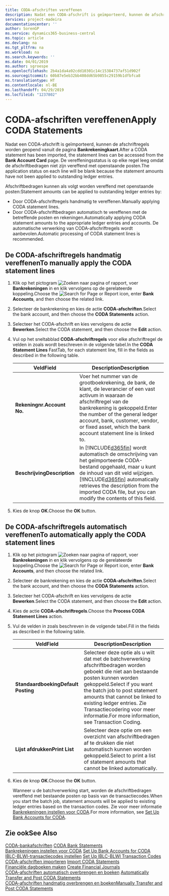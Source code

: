 ```yaml
---
title: CODA-afschriften vereffenen
description: Nadat een CODA-afschrift is geïmporteerd, kunnen de afschriftregels worden geopend vanuit de pagina Bankrekeningkaart. De vereffeningsstatus is op elke regel leeg omdat de afschriftbedragen niet zijn vereffend met openstaande posten.
services: project-madeira
documentationcenter: ''
author: SorenGP
ms.service: dynamics365-business-central
ms.topic: article
ms.devlang: na
ms.tgt_pltfrm: na
ms.workload: na
ms.search.keywords: ''
ms.date: 04/01/2019
ms.author: sgroespe
ms.openlocfilehash: 2b4a1da4a92cdd10301c14c15384737af51d902f
ms.sourcegitcommit: 60b87e5eb32bb408dd65b9855c29159b1dfbfca8
ms.translationtype: HT
ms.contentlocale: nl-BE
ms.lasthandoff: 04/29/2019
ms.locfileid: "1237802"
---
```

# <a name="apply-coda-statements"></a><span data-ttu-id="2f711-104">CODA-afschriften vereffenen</span><span class="sxs-lookup"><span data-stu-id="2f711-104">Apply CODA Statements</span></span>
<span data-ttu-id="2f711-105">Nadat een CODA-afschrift is geïmporteerd, kunnen de afschriftregels worden geopend vanuit de pagina **Bankrekeningkaart**.</span><span class="sxs-lookup"><span data-stu-id="2f711-105">After a CODA statement has been imported, the statement lines can be accessed from the **Bank Account Card** page.</span></span> <span data-ttu-id="2f711-106">De vereffeningsstatus is op elke regel leeg omdat de afschriftbedragen niet zijn vereffend met openstaande posten.</span><span class="sxs-lookup"><span data-stu-id="2f711-106">The application status on each line will be blank because the statement amounts have not been applied to outstanding ledger entries.</span></span>  

<span data-ttu-id="2f711-107">Afschriftbedragen kunnen als volgt worden vereffend met openstaande posten:</span><span class="sxs-lookup"><span data-stu-id="2f711-107">Statement amounts can be applied to outstanding ledger entries by:</span></span>  

-   <span data-ttu-id="2f711-108">Door CODA-afschriftregels handmatig te vereffenen.</span><span class="sxs-lookup"><span data-stu-id="2f711-108">Manually applying CODA statement lines.</span></span>  
-   <span data-ttu-id="2f711-109">Door CODA-afschriftbedragen automatisch te vereffenen met de betreffende posten en rekeningen.</span><span class="sxs-lookup"><span data-stu-id="2f711-109">Automatically applying CODA statement amounts to the appropriate ledger entries and accounts.</span></span> <span data-ttu-id="2f711-110">De automatische verwerking van CODA-afschriftregels wordt aanbevolen.</span><span class="sxs-lookup"><span data-stu-id="2f711-110">Automatic processing of CODA statement lines is recommended.</span></span>  

## <a name="to-manually-apply-the-coda-statement-lines"></a><span data-ttu-id="2f711-111">De CODA-afschriftregels handmatig vereffenen</span><span class="sxs-lookup"><span data-stu-id="2f711-111">To manually apply the CODA statement lines</span></span>  

1.  <span data-ttu-id="2f711-112">Klik op het pictogram ![Zoeken naar pagina of rapport](../../media/ui-search/search_small.png "pictogram Zoeken naar pagina of rapport"), voer **Bankrekeningen** in en klik vervolgens op de gerelateerde koppeling.</span><span class="sxs-lookup"><span data-stu-id="2f711-112">Choose the ![Search for Page or Report](../../media/ui-search/search_small.png "Search for Page or Report icon") icon, enter **Bank Accounts**, and then choose the related link.</span></span>  
2.  <span data-ttu-id="2f711-113">Selecteer de bankrekening en kies de actie **CODA-afschriften**.</span><span class="sxs-lookup"><span data-stu-id="2f711-113">Select the bank account, and then choose the **CODA Statements** action.</span></span>  
3.  <span data-ttu-id="2f711-114">Selecteer het CODA-afschrift en kies vervolgens de actie **Bewerken**.</span><span class="sxs-lookup"><span data-stu-id="2f711-114">Select the CODA statement, and then choose the **Edit** action.</span></span>  
4.  <span data-ttu-id="2f711-115">Vul op het sneltabblad **CODA-afschriftregels** voor elke afschriftregel de velden in zoals wordt beschreven in de volgende tabel.</span><span class="sxs-lookup"><span data-stu-id="2f711-115">In the **CODA Statement Lines** FastTab, for each statement line, fill in the fields as described in the following table.</span></span>  

    |<span data-ttu-id="2f711-116">Veld</span><span class="sxs-lookup"><span data-stu-id="2f711-116">Field</span></span>|<span data-ttu-id="2f711-117">Description</span><span class="sxs-lookup"><span data-stu-id="2f711-117">Description</span></span>|  
    |---------------------------------|---------------------------------------|  
    |<span data-ttu-id="2f711-118">**Rekeningnr.**</span><span class="sxs-lookup"><span data-stu-id="2f711-118">**Account No.**</span></span>|<span data-ttu-id="2f711-119">Voer het nummer van de grootboekrekening, de bank, de klant, de leverancier of een vast activum in waaraan de afschriftregel van de bankrekening is gekoppeld.</span><span class="sxs-lookup"><span data-stu-id="2f711-119">Enter the number of the general ledger account, bank, customer, vendor, or fixed asset, which the bank account statement line is linked to.</span></span>|  
    |<span data-ttu-id="2f711-120">**Beschrijving**</span><span class="sxs-lookup"><span data-stu-id="2f711-120">**Description**</span></span>|<span data-ttu-id="2f711-121">In [!INCLUDE[d365fin](../../includes/d365fin_md.md)] wordt automatisch de omschrijving van het geïmporteerde CODA-bestand opgehaald, maar u kunt de inhoud van dit veld wijzigen.</span><span class="sxs-lookup"><span data-stu-id="2f711-121">[!INCLUDE[d365fin](../../includes/d365fin_md.md)] automatically retrieves the description from the imported CODA file, but you can modify the contents of this field.</span></span>|  

5.  <span data-ttu-id="2f711-122">Kies de knop **OK**.</span><span class="sxs-lookup"><span data-stu-id="2f711-122">Choose the **OK** button.</span></span>  

## <a name="to-automatically-apply-the-coda-statement-lines"></a><span data-ttu-id="2f711-123">De CODA-afschriftregels automatisch vereffenen</span><span class="sxs-lookup"><span data-stu-id="2f711-123">To automatically apply the CODA statement lines</span></span>  

1.  <span data-ttu-id="2f711-124">Klik op het pictogram ![Zoeken naar pagina of rapport](../../media/ui-search/search_small.png "pictogram Zoeken naar pagina of rapport"), voer **Bankrekeningen** in en klik vervolgens op de gerelateerde koppeling.</span><span class="sxs-lookup"><span data-stu-id="2f711-124">Choose the ![Search for Page or Report](../../media/ui-search/search_small.png "Search for Page or Report icon") icon, enter **Bank Accounts**, and then choose the related link.</span></span>  
2.  <span data-ttu-id="2f711-125">Selecteer de bankrekening en kies de actie **CODA-afschriften**.</span><span class="sxs-lookup"><span data-stu-id="2f711-125">Select the bank account, and then choose the **CODA Statements** action.</span></span>  
3.  <span data-ttu-id="2f711-126">Selecteer het CODA-afschrift en kies vervolgens de actie **Bewerken**.</span><span class="sxs-lookup"><span data-stu-id="2f711-126">Select the CODA statement, and then choose the **Edit** action.</span></span>  
4.  <span data-ttu-id="2f711-127">Kies de actie **CODA-afschriftregels**.</span><span class="sxs-lookup"><span data-stu-id="2f711-127">Choose the **Process CODA Statement Lines** action.</span></span>  
5.  <span data-ttu-id="2f711-128">Vul de velden in zoals beschreven in de volgende tabel.</span><span class="sxs-lookup"><span data-stu-id="2f711-128">Fill in the fields as described in the following table.</span></span>  

    |<span data-ttu-id="2f711-129">Veld</span><span class="sxs-lookup"><span data-stu-id="2f711-129">Field</span></span>|<span data-ttu-id="2f711-130">Description</span><span class="sxs-lookup"><span data-stu-id="2f711-130">Description</span></span>|  
    |---------------------------------|---------------------------------------|  
    |<span data-ttu-id="2f711-131">**Standaardboeking**</span><span class="sxs-lookup"><span data-stu-id="2f711-131">**Default Posting**</span></span>|<span data-ttu-id="2f711-132">Selecteer deze optie als u wilt dat met de batchverwerking afschriftbedragen worden geboekt die niet aan bestaande posten kunnen worden gekoppeld.</span><span class="sxs-lookup"><span data-stu-id="2f711-132">Select if you want the batch job to post statement amounts that cannot be linked to existing ledger entries.</span></span> <span data-ttu-id="2f711-133">Zie Transactiecodering voor meer informatie.</span><span class="sxs-lookup"><span data-stu-id="2f711-133">For more information, see Transaction Coding.</span></span>|  
    |<span data-ttu-id="2f711-134">**Lijst afdrukken**</span><span class="sxs-lookup"><span data-stu-id="2f711-134">**Print List**</span></span>|<span data-ttu-id="2f711-135">Selecteer deze optie om een overzicht van afschriftbedragen af te drukken die niet automatisch kunnen worden gekoppeld.</span><span class="sxs-lookup"><span data-stu-id="2f711-135">Select to print a list of statement amounts that cannot be linked automatically.</span></span>|  

6.  <span data-ttu-id="2f711-136">Kies de knop **OK**.</span><span class="sxs-lookup"><span data-stu-id="2f711-136">Choose the **OK** button.</span></span>  

    <span data-ttu-id="2f711-137">Wanneer u de batchverwerking start, worden de afschriftbedragen vereffend met bestaande posten op basis van de transactiecodes.</span><span class="sxs-lookup"><span data-stu-id="2f711-137">When you start the batch job, statement amounts will be applied to existing ledger entries based on the transaction codes.</span></span> <span data-ttu-id="2f711-138">Zie voor meer informatie [Bankrekeningen instellen voor CODA](how-to-set-up-bank-accounts-for-coda.md).</span><span class="sxs-lookup"><span data-stu-id="2f711-138">For more information, see [Set Up Bank Accounts for CODA](how-to-set-up-bank-accounts-for-coda.md).</span></span>  

## <a name="see-also"></a><span data-ttu-id="2f711-139">Zie ook</span><span class="sxs-lookup"><span data-stu-id="2f711-139">See Also</span></span>  
 <span data-ttu-id="2f711-140">[CODA-bankafschriften](coda-bank-statements.md) </span><span class="sxs-lookup"><span data-stu-id="2f711-140">[CODA Bank Statements](coda-bank-statements.md) </span></span>  
 <span data-ttu-id="2f711-141">[Bankrekeningen instellen voor CODA](how-to-set-up-bank-accounts-for-coda.md) </span><span class="sxs-lookup"><span data-stu-id="2f711-141">[Set Up Bank Accounts for CODA](how-to-set-up-bank-accounts-for-coda.md) </span></span>  
 <span data-ttu-id="2f711-142">[IBLC-BLWI-transactiecodes instellen](how-to-set-up-iblc-blwi-transaction-codes.md) </span><span class="sxs-lookup"><span data-stu-id="2f711-142">[Set Up IBLC-BLWI Transaction Codes](how-to-set-up-iblc-blwi-transaction-codes.md) </span></span>  
 <span data-ttu-id="2f711-143">[CODA-afschriften importeren](how-to-import-coda-statements.md) </span><span class="sxs-lookup"><span data-stu-id="2f711-143">[Import CODA Statements](how-to-import-coda-statements.md) </span></span>  
 <span data-ttu-id="2f711-144">[Financiële dagboeken maken](how-to-create-financial-journals.md) </span><span class="sxs-lookup"><span data-stu-id="2f711-144">[Create Financial Journals](how-to-create-financial-journals.md) </span></span>  
 <span data-ttu-id="2f711-145">[CODA-afschriften automatisch overbrengen en boeken](how-to-automatically-transfer-and-post-coda-statements.md) </span><span class="sxs-lookup"><span data-stu-id="2f711-145">[Automatically Transfer and Post CODA Statements](how-to-automatically-transfer-and-post-coda-statements.md) </span></span>  
 [<span data-ttu-id="2f711-146">CODA-afschriften handmatig overbrengen en boeken</span><span class="sxs-lookup"><span data-stu-id="2f711-146">Manually Transfer and Post CODA Statements</span></span>](how-to-manually-transfer-and-post-coda-statements.md)
